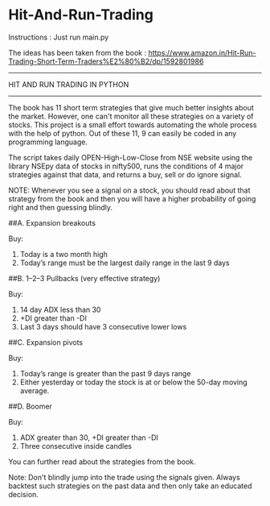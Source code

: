 # Hit-And-Run-Trading

Instructions : Just run main.py

The ideas has been taken from the book : https://www.amazon.in/Hit-Run-Trading-Short-Term-Traders%E2%80%B2/dp/1592801986
____________________________________
HIT AND RUN TRADING IN PYTHON
____________________________________

The book has 11 short term strategies that give much better insights about the market. However, one can't monitor all these strategies on a variety of stocks.
This project is a small effort towards automating the whole process with the help of python. Out of these 11, 9 can easily be coded in any programming language.

The script takes daily OPEN-High-Low-Close from NSE website using the library NSEpy data of stocks in nifty500, runs the conditions of 4 major strategies against that data, and returns a buy, sell or do ignore signal.

NOTE: Whenever you see a signal on a stock, you should read about that strategy from the book and then you will have a higher probability of going right and then guessing blindly.

##A. Expansion breakouts

Buy:
1) Today is a two month high
2) Today’s range must be the largest daily range in the last 9 days

##B. 1–2–3 Pullbacks (very effective strategy)

Buy:
1) 14 day ADX less than 30 
2) +DI greater than -DI
3) Last 3 days should have 3 consecutive lower lows

##C. Expansion pivots

Buy:
1) Today’s range is greater than the past 9 days range
2) Either yesterday or today the stock is at or below the 50-day moving average.

##D. Boomer

Buy:
1) ADX greater than 30, +DI greater than -DI
2) Three consecutive inside candles

You can further read about the strategies from the book.

Note: Don't blindly jump into the trade using the signals given. Always backtest such strategies on the past data and then only take an educated decision.
